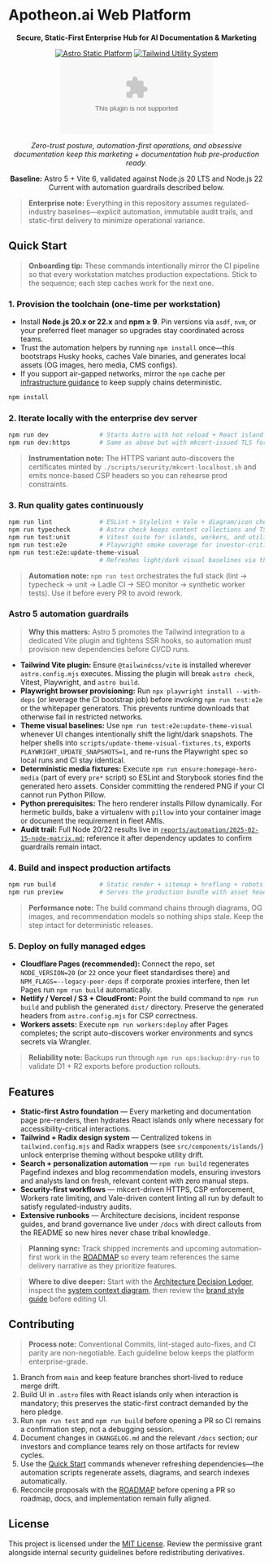 # Apotheon.ai Web Platform

<div align="center">

<strong>Secure, Static-First Enterprise Hub for AI Documentation &amp; Marketing</strong>

[![Astro Static Platform](https://img.shields.io/badge/Astro-Static%20Sites-BC52EE?logo=astro&logoColor=white)](https://astro.build/)
[![Tailwind Utility System](https://img.shields.io/badge/Tailwind-Design%20Tokens-38BDF8?logo=tailwindcss&logoColor=white)](https://tailwindcss.com/)
[![GitHub Repo stars](https://img.shields.io/github/stars/apotheon-ai/apotheon.ai?style=social)](https://github.com/apotheon-ai/apotheon.ai)

<em>Zero-trust posture, automation-first operations, and obsessive documentation keep this marketing + documentation hub pre-production ready.</em>

<p align="center"><strong>Baseline:</strong> Astro 5 + Vite 6, validated against Node.js 20 LTS and Node.js 22 Current with automation guardrails described below.</p>

</div>

> **Enterprise note:** Everything in this repository assumes regulated-industry baselines—explicit automation, immutable audit trails, and static-first delivery to minimize operational variance.

## Quick Start

> **Onboarding tip:** These commands intentionally mirror the CI pipeline so that every workstation matches production expectations. Stick to the sequence; each step caches work for the next one.

### 1. Provision the toolchain (one-time per workstation)

- Install **Node.js 20.x or 22.x** and **npm ≥ 9**. Pin versions via `asdf`, `nvm`, or your preferred fleet manager so upgrades stay coordinated across teams.
- Trust the automation helpers by running `npm install` once—this bootstraps Husky hooks, caches Vale binaries, and generates local assets (OG images, hero media, CMS configs).
- If you support air-gapped networks, mirror the `npm` cache per [infrastructure guidance](docs/infra/ALTERNATIVES.md) to keep supply chains deterministic.

```bash
npm install
```

### 2. Iterate locally with the enterprise dev server

```bash
npm run dev              # Starts Astro with hot reload + React island hydration
npm run dev:https        # Same as above but with mkcert-issued TLS for CSP parity
```

> **Instrumentation note:** The HTTPS variant auto-discovers the certificates minted by `./scripts/security/mkcert-localhost.sh` and emits nonce-based CSP headers so you can rehearse prod constraints.

### 3. Run quality gates continuously

```bash
npm run lint             # ESLint + Stylelint + Vale + diagram/icon checks (mirrors CI)
npm run typecheck        # Astro check keeps content collections and TS types in sync
npm run test:unit        # Vitest suite for islands, workers, and utilities
npm run test:e2e         # Playwright smoke coverage for investor-critical funnels
npm run test:e2e:update-theme-visual
                         # Refreshes light/dark visual baselines via the CLI then replays the spec
```

> **Automation note:** `npm run test` orchestrates the full stack (lint → typecheck → unit → Ladle CI → SEO monitor → synthetic worker tests). Use it before every PR to avoid rework.

### Astro 5 automation guardrails

> **Why this matters:** Astro 5 promotes the Tailwind integration to a dedicated Vite plugin and tightens SSR hooks, so automation must provision new dependencies before CI/CD runs.

- **Tailwind Vite plugin:** Ensure `@tailwindcss/vite` is installed wherever `astro.config.mjs` executes. Missing the plugin will break `astro check`, Vitest, Playwright, and `astro build`.
- **Playwright browser provisioning:** Run `npx playwright install --with-deps` (or leverage the CI bootstrap job) before invoking `npm run test:e2e` or the whitepaper generators. This prevents runtime downloads that otherwise fail in restricted networks.
- **Theme visual baselines:** Use `npm run test:e2e:update-theme-visual` whenever UI changes intentionally shift the light/dark snapshots. The helper shells into `scripts/update-theme-visual-fixtures.ts`, exports `PLAYWRIGHT_UPDATE_SNAPSHOTS=1`, and re-runs the Playwright spec so local runs and CI stay identical.
- **Deterministic media fixtures:** Execute `npm run ensure:homepage-hero-media` (part of every `pre*` script) so ESLint and Storybook stories find the generated hero assets. Consider committing the rendered PNG if your CI cannot run Python Pillow.
- **Python prerequisites:** The hero renderer installs Pillow dynamically. For hermetic builds, bake a virtualenv with `pillow` into your container image or document the requirement in fleet AMIs.
- **Audit trail:** Full Node 20/22 results live in [`reports/automation/2025-02-15-node-matrix.md`](reports/automation/2025-02-15-node-matrix.md); reference it after dependency updates to confirm guardrails remain intact.

### 4. Build and inspect production artifacts

```bash
npm run build            # Static render + sitemap + hreflang + robots + Pagefind index + SEO verification
npm run preview          # Serves the production bundle with asset headers and CSP enforced
```

> **Performance note:** The build command chains through diagrams, OG images, and recommendation models so nothing ships stale. Keep the step intact for deterministic releases.

### 5. Deploy on fully managed edges

- **Cloudflare Pages (recommended):** Connect the repo, set `NODE_VERSION=20` (or `22` once your fleet standardises there) and `NPM_FLAGS=--legacy-peer-deps` if corporate proxies interfere, then let Pages run `npm run build` automatically.
- **Netlify / Vercel / S3 + CloudFront:** Point the build command to `npm run build` and publish the generated `dist/` directory. Preserve the generated headers from `astro.config.mjs` for CSP correctness.
- **Workers assets:** Execute `npm run workers:deploy` after Pages completes; the script auto-discovers worker environments and syncs secrets via Wrangler.

> **Reliability note:** Backups run through `npm run ops:backup:dry-run` to validate D1 + R2 exports before production rollouts.

## Features

- **Static-first Astro foundation** — Every marketing and documentation page pre-renders, then hydrates React islands only where necessary for accessibility-critical interactions.
- **Tailwind + Radix design system** — Centralized tokens in `tailwind.config.mjs` and Radix wrappers (see `src/components/islands/`) unlock enterprise theming without bespoke utility drift.
- **Search + personalization automation** — `npm run build` regenerates Pagefind indexes and blog recommendation models, ensuring investors and analysts land on fresh, relevant content with zero manual steps.
- **Security-first workflows** — mkcert-driven HTTPS, CSP enforcement, Workers rate limiting, and Vale-driven content linting all run by default to satisfy regulated-industry audits.
- **Extensive runbooks** — Architecture decisions, incident response guides, and brand governance live under `/docs` with direct callouts from the README so new hires never chase tribal knowledge.

> **Planning sync:** Track shipped increments and upcoming automation-first work in the [ROADMAP](ROADMAP.md) so every team references the same delivery narrative as they prioritize features.

> **Where to dive deeper:** Start with the [Architecture Decision Ledger](docs/architecture/DECISIONS.md), inspect the [system context diagram](docs/architecture/system-context.svg), then review the [brand style guide](docs/brand/STYLEGUIDE.md) before editing UI.

## Contributing

> **Process note:** Conventional Commits, lint-staged auto-fixes, and CI parity are non-negotiable. Each guideline below keeps the platform enterprise-grade.

1. Branch from `main` and keep feature branches short-lived to reduce merge drift.
2. Build UI in `.astro` files with React islands only when interaction is mandatory; this preserves the static-first contract demanded by the hero pledge.
3. Run `npm run test` and `npm run build` before opening a PR so CI remains a confirmation step, not a debugging session.
4. Document changes in `CHANGELOG.md` and the relevant `/docs` section; our investors and compliance teams rely on those artifacts for review cycles.
5. Use the [Quick Start](#quick-start) commands whenever refreshing dependencies—the automation scripts regenerate assets, diagrams, and search indexes automatically.
6. Reconcile proposals with the [ROADMAP](ROADMAP.md) before opening a PR so roadmap, docs, and implementation remain fully aligned.

## License

This project is licensed under the [MIT License](LICENSE). Review the permissive grant alongside internal security guidelines before redistributing derivatives.
